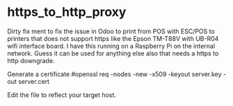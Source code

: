 # https_to_http_proxy
Dirty fix ment to fix the issue in Odoo to print from POS with ESC/POS to printers that does not support https like the Epson TM-T88V with UB-R04 wifi interface board.
I have this running on a Raspberry Pi on the internal network.
Guess it can be used for anything else also that needs a https to http downgrade.

Generate a certificate
#openssl req -nodes -new -x509 -keyout server.key -out server.cert

Edit the file to reflect your target host.

